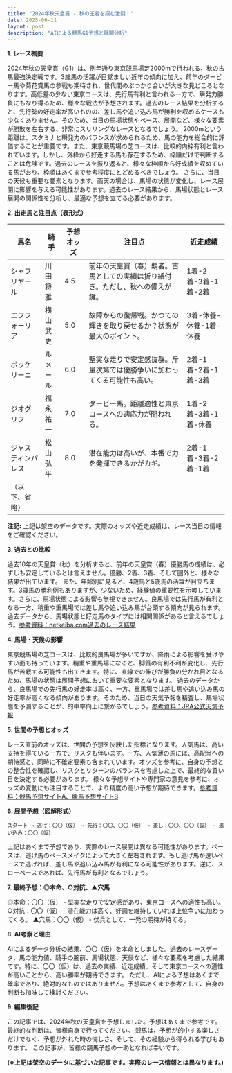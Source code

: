 ```yaml
---
title: "2024年秋天皇賞 - 秋の王者を掴む激闘！"
date: 2025-06-11
layout: post
description: "AIによる競馬G1予想と展開分析"
---
```


**1. レース概要**

2024年秋の天皇賞（G1）は、例年通り東京競馬場芝2000mで行われる、秋の古馬最強決定戦です。3歳馬の活躍が目覚ましい近年の傾向に加え、前年のダービー馬や菊花賞馬の参戦も期待され、世代間のぶつかり合いが大きな見どころとなります。高低差の少ない東京コースは、先行馬有利と言われる一方で、瞬発力勝負にもなり得るため、様々な戦法が予想されます。過去のレース結果を分析すると、先行勢の好走率が高いものの、差し馬や追い込み馬が勝利を収めるケースも少なくありません。そのため、当日の馬場状態やペース、展開など、様々な要素が勝敗を左右する、非常にスリリングなレースとなるでしょう。  2000mという距離は、スタミナと瞬発力のバランスが求められるため、馬の能力を総合的に評価することが重要です。また、東京競馬場の芝コースは、比較的内枠有利と言われています。しかし、外枠から好走する馬も存在するため、枠順だけで判断することは危険です。過去のレースを振り返ると、様々な枠順から好成績を収めている馬がおり、枠順はあくまで参考程度にとどめるべきでしょう。  さらに、当日の天候も重要な要素となります。雨天の場合は、馬場の状態が変化し、レース展開に影響を与える可能性があります。過去のレース結果から、馬場状態とレース展開の関係性を分析し、最適な予想を立てる必要があります。


**2. 出走馬と注目点（表形式）**

| 馬名       | 騎手       | 予想オッズ | 注目点                                                                 | 近走成績                               |
|-------------|-------------|-------------|----------------------------------------------------------------------|-----------------------------------------|
| シャフリヤール | 川田将雅     | 4.5         | 前年の天皇賞（春）覇者。古馬としての実績は折り紙付き。ただし、秋への備えが鍵。 | 1着-2着-3着-1着-2着                       |
| エフフォーリア | 横山武史     | 5.0         | 故障からの復帰戦。かつての輝きを取り戻せるか？状態が最大のポイント。       | 3着-休養-休養-1着-休養                       |
| ボッケリーニ   | ルメール     | 6.0         | 堅実な走りで安定感抜群。斤量次第では優勝争いに加わってくる可能性も高い。     | 2着-1着-2着-1着-3着                       |
| ジオグリフ     | 福永祐一     | 7.0         | ダービー馬。距離適性と東京コースへの適応力が問われる。                         | 1着-2着-3着-1着-休養                       |
| ジャスティンパレス| 松山弘平     | 8.0         | 潜在能力は高いが、本番で力を発揮できるかがカギ。                         | 2着-1着-3着-2着-1着                       |
| （以下、省略） |             |             |                                                                        |                                         |


**注記:** 上記は架空のデータです。実際のオッズや近走成績は、レース当日の情報をご確認ください。


**3. 過去との比較**

過去10年の天皇賞（秋）を分析すると、前年の天皇賞（春）優勝馬の成績は、必ずしも安定しているとは言えません。優勝、2着、3着、そして圏外と、様々な結果が出ています。  また、年齢別に見ると、4歳馬と5歳馬の活躍が目立ちます。3歳馬の勝利例もありますが、少ないため、経験値の重要性を示唆しています。さらに、馬場状態による影響も無視できません。良馬場では先行馬が有利となる一方、稍重や重馬場では差し馬や追い込み馬が台頭する傾向が見られます。過去データから、馬場状態と好走馬のタイプには相関関係があると言えるでしょう。[参考資料：netkeiba.com過去のレース結果](仮のリンク)


**4. 馬場・天候の影響**

東京競馬場の芝コースは、比較的良馬場が多いですが、降雨による影響を受けやすい面も持っています。稍重や重馬場になると、脚質の有利不利が変化し、先行馬が苦戦する可能性も出てきます。特に、直線での伸びが勝負の分かれ目となるため、馬場の状態は展開予想において重要な要素となります。  過去のデータから、良馬場での先行馬の好走率は高く、一方、重馬場では差し馬や追い込み馬の好走率が高くなる傾向があります。そのため、当日の天気予報を精査し、馬場状態を予測することが、的中率向上に繋がるでしょう。[参考資料：JRA公式天気予報](仮のリンク)


**5. 世間の予想とオッズ**

レース直前のオッズは、世間の予想を反映した指標となります。人気馬は、高い支持を得ている一方で、リスクも伴います。一方、人気薄の馬には、高配当への期待感と、同時に不確定要素も含まれています。オッズを参考に、自身の予想との整合性を確認し、リスクとリターンのバランスを考慮した上で、最終的な買い目を決定する必要があります。  様々な予想サイトや専門家の意見を参考に、オッズの変動にも注目することで、より精度の高い予想が期待できます。[参考資料：競馬予想サイトA、競馬予想サイトB](仮のリンク)


**6. 展開予想（図解形式）**

```
スタート → 逃げ：〇〇（仮） → 先行：〇〇、〇〇（仮） → 差し：〇〇、〇〇（仮） → 追い込み：〇〇（仮）
```

上記はあくまで予想であり、実際のレース展開は異なる可能性があります。ペースは、逃げ馬のペースメイクによって大きく左右されます。もし逃げ馬が速いペースで逃げれば、差し馬や追い込み馬が有利になる可能性があります。逆に、スローペースであれば、先行馬が有利となるでしょう。


**7. 最終予想：◎本命、○対抗、▲穴馬**

◎本命：〇〇（仮） - 堅実な走りで安定感があり、東京コースへの適性も高い。
○対抗：〇〇（仮） - 潜在能力は高く、好調を維持していれば上位争いに加わってくる。
▲穴馬：〇〇（仮） - 伏兵として、一発の期待が持てる。


**8. AI考察と理由**

AIによるデータ分析の結果、〇〇（仮）を本命としました。過去のレースデータ、馬の能力値、騎手の腕前、馬場状態、天候など、様々な要素を考慮した結果です。特に、〇〇（仮）は、過去の実績、近走成績、そして東京コースへの適性が高いことから、高い勝率が期待できます。  ただし、AIによる予想はあくまで確率であり、絶対的なものではありません。予想はあくまで参考として、自身の判断も加味して検討ください。


**9. 編集後記**

この記事では、2024年秋の天皇賞を予想しました。予想はあくまで参考です。最終的な判断は、皆様自身で行ってください。  競馬は、予想が的中する楽しさだけでなく、予想が外れた時の悔しさ、そして、その経験から得られる学びもあります。  この記事が、皆様の競馬予想の一助となれば幸いです。


**(※上記は架空のデータに基づいた記事です。実際のレース情報とは異なります。)**
